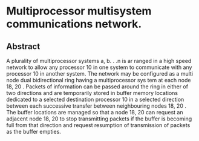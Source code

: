 # Multiprocessor multisystem communications network.

## Abstract
A plurality of multiprocessor systems a, b. . .n is ar ranged in a high speed network to allow any processor 10 in one system to communicate with any processor 10 in another system. The network may be configured as a multi node dual bidirectional ring having a multiprocessor sys tem at each node 18, 20 . Packets of information can be passed around the ring in either of two directions and are temporarily stored in buffer memory locations dedicated to a selected destination processor 10 in a selected direction between each successive transfer between neighbouring nodes 18, 20 . The buffer locations are managed so that a node 18, 20 can request an adjacent node 18, 20 to stop transmitting packets if the buffer is becoming full from that direction and request resumption of transmission of packets as the buffer empties.
